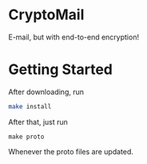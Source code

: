 # CryptoMail
E-mail, but with end-to-end encryption!

# Getting Started
After downloading, run
```bash
make install
```

After that, just run
```
make proto
```
Whenever the proto files are updated.
